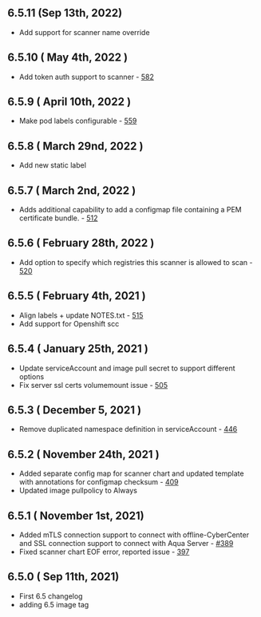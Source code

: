 ## 6.5.11 (Sep 13th, 2022)
* Add support for scanner name override
## 6.5.10 ( May 4th, 2022 )
* Add token auth support to scanner - [582](https://github.com/aquasecurity/aqua-helm/pull/582)
## 6.5.9 ( April 10th, 2022 )
* Make pod labels configurable - [559](https://github.com/aquasecurity/aqua-helm/pull/559)
## 6.5.8 ( March 29nd, 2022 )
* Add new static label
## 6.5.7 ( March 2nd, 2022 )
* Adds additional capability to add a configmap file containing a PEM certificate bundle. - [512](https://github.com/aquasecurity/aqua-helm/pull/512)
## 6.5.6 ( February 28th, 2022 )
* Add option to specify which registries this scanner is allowed to scan - [520](https://github.com/aquasecurity/aqua-helm/pull/520)
## 6.5.5 ( February 4th, 2021 )
* Align labels + update NOTES.txt - [515](https://github.com/aquasecurity/aqua-helm/pull/515)
* Add support for Openshift scc
## 6.5.4 ( January 25th, 2021 )
* Update serviceAccount and image pull secret to support different options
* Fix server ssl certs volumemount issue - [505](https://github.com/aquasecurity/aqua-helm/pull/505)
## 6.5.3 ( December 5, 2021 )
* Remove duplicated namespace definition in serviceAccount - [446](https://github.com/aquasecurity/aqua-helm/pull/446)
## 6.5.2 ( November 24th, 2021 )
* Added separate config map for scanner chart and updated template with annotations for configmap checksum - [409](https://github.com/aquasecurity/aqua-helm/pull/409)
* Updated image pullpolicy to Always
## 6.5.1 ( November 1st, 2021)
* Added mTLS connection support to connect with offline-CyberCenter and SSL connection support to connect with Aqua Server - [#389](https://github.com/aquasecurity/aqua-helm/pull/389)
* Fixed scanner chart EOF error, reported issue - [397](https://github.com/aquasecurity/aqua-helm/issues/397)
## 6.5.0 ( Sep 11th, 2021)
* First 6.5 changelog
* adding 6.5 image tag
